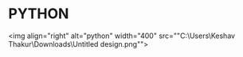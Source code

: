 # PYTHON
<img align="right" alt="python" width="400" src=""C:\Users\Keshav Thakur\Downloads\Untitled design.png"">
